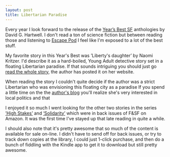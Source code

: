 ```yaml
---
layout: post
title: Libertarian Paradise
---
```

Every year I look forward to the release of the [Year’s Best SF](http://www.amazon.com/Years-Best-SF-David-Hartwell/dp/0765338203)
anthologies by David G. Hartwell. I don't read a ton of science fiction but
between reading those and listening to [Escape Pod](http://escapepod.org) I
feel like I'm exposed to a lot of the best stuff.

My favorite story in this Year's Best was ’Liberty's daughter’ by Naomi Kritzer.
I'd describe it as a hard-boiled, Young Adult detective story set in a floating
Libertarian paradise. If that sounds intriguing you should just go
[read the whole story](http://www.naomikritzer.com/stories/libertys_daughter.html),
the author has posted it on her website.

When reading the story I couldn't quite decide if the author was a strict
Libertarian who was envisioning this floating city as a paradise If you spend a little time on the the [author's blog](http://naomikritzer.livejournal.com/)
you'll realize she's very interested in local politics and that


I enjoyed it so much I went looking for the other two stories in the series
[’High Stakes’](http://www.amazon.com/Magazine-Fantasy-Science-November-December-ebook/dp/B00AWSUFIW/ref=sr_1_2?s=digital-text&ie=UTF8&qid=1388303603&sr=1-2)
and [‘Solidarity’](http://www.amazon.com/Magazine-Fantasy-Science-Fiction-March-ebook/dp/B00CO604RC/ref=sr_1_1?s=digital-text&ie=UTF8&qid=1388303603&sr=1-1)
which were in back issues of F&SF on Amazon. It was the first time I've stayed
up that late reading in quite a while.

I should also note that it's pretty awesome that so much of the content is
available for sale on-line. I didn't have to send off for back issues, or try to
track down copies at the library, I could just 1-click purchase, and then do
a bunch of fiddling with the Kindle app to get it to download but still pretty
awesome.
